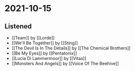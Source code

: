 # 2021-10-15

## Listened

- [[Team]] by [[Lorde]]
- [[We'll Be Together]] by [[Sting]]
- [[The Devil Is In The Details]] by [[The Chemical Brothers]]
- [[Be My Eyes]] by [[Pentatonix]]
- [[Lucia Di Lammermoor]] by [[Vitas]]
- [[Monsters And Angels]] by [[Voice Of The Beehive]]